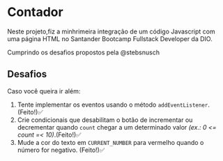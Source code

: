 # Contador
Neste projeto,fiz a minhrimeira integração de um código Javascript com uma página HTML no Santander Bootcamp Fullstack Developer da DIO.

Cumprindo os desafios propostos pela @stebsnusch

## Desafios
Caso você queira ir além:

1. Tente implementar os eventos usando o método `addEventListener`. (Feito!)✅
2. Crie condicionais que desabilitam o botão de incrementar ou decrementar quando `count` chegar a um determinado valor *(ex.: 0 <= count =< 10)*.(Feito!)✅
3. Mude a cor do texto em `CURRENT_NUMBER` para vermelho quando o número for negativo. (Feito!)✅
